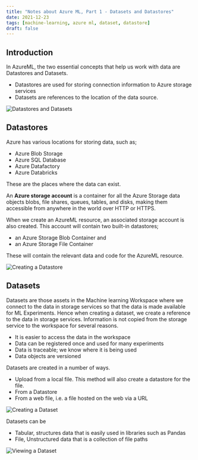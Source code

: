 ```yaml
---
title: "Notes about Azure ML, Part 1 - Datasets and Datastores"
date: 2021-12-23
tags: [machine-learning, azure ml, dataset, datastore]
draft: false
---
```


## Introduction

In AzureML, the two essential concepts that help us work with data are Datastores and Datasets.

- Datastores are used for storing connection information to Azure storage services
- Datasets are references to the location of the data source.

![Datastores and Datasets](/post/img/azureml_datasetsstores_fig1.jpg)

## Datastores

Azure has various locations for storing data, such as;

- Azure Blob Storage
- Azure SQL Database
- Azure Datafactory
- Azure Databricks

These are the places where the data can exist.

An **Azure storage account** is a container for all the Azure Storage data objects blobs, file shares, queues, tables, and disks, making them accessible from anywhere in the world over HTTP or HTTPS.

When we create an AzureML resource, an associated storage account is also created. This account will contain two built-in datastores;

- an Azure Storage Blob Container and
- an Azure Storage File Container

These will contain the relevant data and code for the AzureML resource.

![Creating a Datastore](/post/img/azureml_datasetsstores_datastore_create.jpg)

## Datasets

Datasets are those assets in the Machine learning Workspace where we connect to the data in storage services so that the data is made available for ML Experiments. Hence when creating a dataset, we create a reference to the data in storage services. Information is not copied from the storage service to the workspace for several reasons.

- It is easier to access the data in the workspace
- Data can be registered once and used for many experiments
- Data is traceable; we know where it is being used
- Data objects are versioned

Datasets are created in a number of ways.

- Upload from a local file. This method will also create a datastore for the file.
- From a Datastore
- From a web file, i.e. a file hosted on the web via a URL

![Creating a Dataset](/post/img/azureml_datasetsstores_dataset_create.jpg)

Datasets can be

- Tabular, structures data that is easily used in libraries such as Pandas
- File, Unstructured data that is a collection of file paths

![Viewing a Dataset](/post/img/azureml_datasetsstores_dataset_view.jpg)
